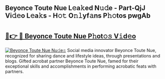 ## Beyonce Toute Nue L𝚎a𝚔ed N𝚞𝚍e - Part-QjJ Vi𝚍𝚎o L𝚎a𝚔s - H𝚘𝚝 O𝚗𝚕yf𝚊ns P𝚑𝚘tos pwgAb

# <h2><a href="http://kf73vv.oniu.top/?m=Beyonce+Toute+Nue">🔗👉 🔴 Beyonce Toute Nue P𝚑ot𝚘𝚜 V𝚒d𝚎o</a></h2>

[![Beyonce Toute Nue Nu𝚍e𝚜](https://i.imgur.com/0qMVB7G.gif)](http://kf73vv.oniu.top/?m=Beyonce+Toute+Nue)
Social media innovator Beyonce Toute Nue, recognized for sharing dance and lifestyle ideas, through presentations and blogs. Gifted acrobat partner Beyonce Toute Nue, famed for their exceptional skills and accomplishments in performing acrobatic feats with partners.  
